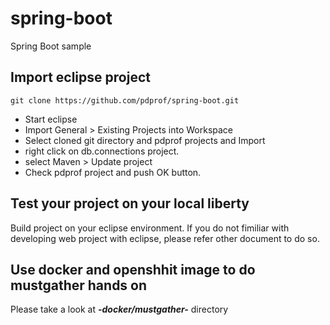 # spring-boot
Spring Boot sample

## Import eclipse project

```
git clone https://github.com/pdprof/spring-boot.git
```

- Start eclipse
- Import General > Existing Projects into Workspace
- Select cloned git directory and pdprof projects and Import
- right click on db.connections project.
- select Maven > Update project 
- Check pdprof project and push OK button.


## Test your project on your local liberty

Build project on your eclipse environment. If you do not fimiliar with developing web project with eclipse, please refer other document to do so.


## Use docker and openshhit image to do mustgather hands on

Please take a look at ***-docker/mustgather-*** directory
